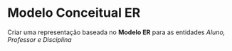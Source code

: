 # Modelo Conceitual ER

Criar uma representação baseada no **Modelo ER** para as entidades *Aluno, Professor e Disciplina*
